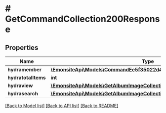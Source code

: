 # # GetCommandCollection200Response

## Properties

Name | Type | Description | Notes
------------ | ------------- | ------------- | -------------
**hydramember** | [**\EmonsiteApi\Models\CommandEe5f35022d477654f1cddfdb02f77421Jsonld[]**](CommandEe5f35022d477654f1cddfdb02f77421Jsonld.md) |  |
**hydratotalItems** | **int** |  | [optional]
**hydraview** | [**\EmonsiteApi\Models\GetAlbumImageCollection200ResponseHydraView**](GetAlbumImageCollection200ResponseHydraView.md) |  | [optional]
**hydrasearch** | [**\EmonsiteApi\Models\GetAlbumImageCollection200ResponseHydraSearch**](GetAlbumImageCollection200ResponseHydraSearch.md) |  | [optional]

[[Back to Model list]](../../README.md#models) [[Back to API list]](../../README.md#endpoints) [[Back to README]](../../README.md)

